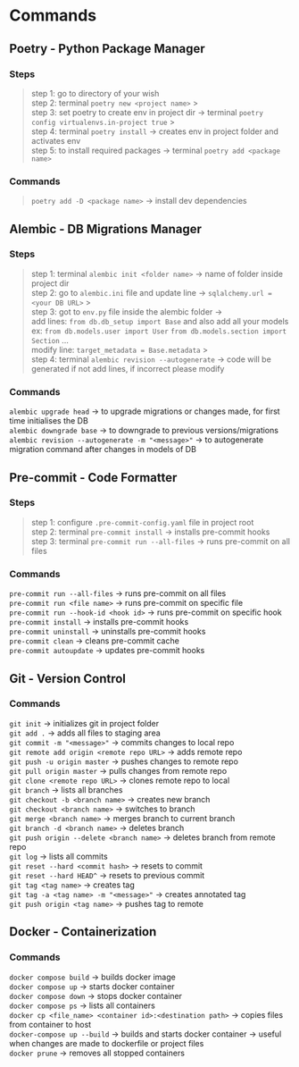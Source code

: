 # Commands

## Poetry - Python Package Manager

### **Steps**

> step 1: go to directory of your wish
> <br>
> step 2: terminal `poetry new <project name>` > <br>
> step 3: set poetry to create env in project dir -> terminal `poetry config virtualenvs.in-project true` > <br>
> step 4: terminal `poetry install` -> creates env in project folder and activates env
> <br>
> step 5: to install required packages -> terminal `poetry add <package name>`

### **Commands**

> `poetry add -D <package name>` -> install dev dependencies

## Alembic - DB Migrations Manager

### **Steps**

> step 1: terminal `alembic init <folder name>` -> <folder name> name of folder inside project dir
> <br>
> step 2: go to `alembic.ini` file and update line -> `sqlalchemy.url = <your DB URL>` > <br>
> step 3: got to `env.py` file inside the alembic folder -> <br>
> add lines: `from db.db_setup import Base` and also add all your models ex: `from db.models.user import User` `from db.models.section import Section` ...<br>
> modify line: `target_metadata = Base.metadata` > <br>
> step 4: terminal `alembic revision --autogenerate` -> code will be generated if not add lines, if incorrect please modify

### **Commands**

`alembic upgrade head` -> to upgrade migrations or changes made, for first time initialises the DB
<br>
`alembic downgrade base` -> to downgrade to previous versions/migrations
<br>
`alembic revision --autogenerate -m "<message>"` -> to autogenerate migration command after changes in models of DB

## Pre-commit - Code Formatter

### Steps

> step 1: configure `.pre-commit-config.yaml` file in project root
> <br>
> step 2: terminal `pre-commit install` -> installs pre-commit hooks
> <br>
> step 3: terminal `pre-commit run --all-files` -> runs pre-commit on all files

### Commands

`pre-commit run --all-files` -> runs pre-commit on all files
<br>
`pre-commit run <file name>` -> runs pre-commit on specific file
<br>
`pre-commit run --hook-id <hook id>` -> runs pre-commit on specific hook
<br>
`pre-commit install` -> installs pre-commit hooks
<br>
`pre-commit uninstall` -> uninstalls pre-commit hooks
<br>
`pre-commit clean` -> cleans pre-commit cache
<br>
`pre-commit autoupdate` -> updates pre-commit hooks

## Git - Version Control

### Commands

`git init` -> initializes git in project folder
<br>
`git add .` -> adds all files to staging area
<br>
`git commit -m "<message>"` -> commits changes to local repo
<br>
`git remote add origin <remote repo URL>` -> adds remote repo
<br>
`git push -u origin master` -> pushes changes to remote repo
<br>
`git pull origin master` -> pulls changes from remote repo
<br>
`git clone <remote repo URL>` -> clones remote repo to local
<br>
`git branch` -> lists all branches
<br>
`git checkout -b <branch name>` -> creates new branch
<br>
`git checkout <branch name>` -> switches to branch
<br>
`git merge <branch name>` -> merges branch to current branch
<br>
`git branch -d <branch name>` -> deletes branch
<br>
`git push origin --delete <branch name>` -> deletes branch from remote repo
<br>
`git log` -> lists all commits
<br>
`git reset --hard <commit hash>` -> resets to commit
<br>
`git reset --hard HEAD^` -> resets to previous commit
<br>
`git tag <tag name>` -> creates tag
<br>
`git tag -a <tag name> -m "<message>"` -> creates annotated tag
<br>
`git push origin <tag name>` -> pushes tag to remote
<br>


## Docker - Containerization

### Commands
`docker compose build` -> builds docker image
<br>
`docker compose up` -> starts docker container
<br>
`docker compose down` -> stops docker container
<br>
`docker compose ps` -> lists all containers
<br>
`docker cp <file_name> <container id>:<destination path>` -> copies files from container to host
<br>
`docker-compose up --build` -> builds and starts docker container -> useful when changes are made to dockerfile or project files
<br>
`docker prune` -> removes all stopped containers
